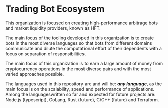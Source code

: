 # Trading Bot Ecosystem

This organization is focused on creating high-performance arbitrage bots and market liquidity providers, known as HFT.

The main focus of the tooling developed in this organization is to create bots in the most diverse languages ​​so that bots from different domains communicate and dilute the computational effort of their dependents with a focus on separation of responsibilities.

The main focus of this organization is to earn a large amount of money from cryptocurrency operations in the most diverse pairs and with the most varied approaches possible.

The languages ​​used in this repository are and will be: *<strong>any language</strong>*, as the main focus is on the scalability, speed and performance of applications. Among the languages ​​written so far and expected for future projects are: Node.js (typescript), GoLang, Rust (future), C/C++ (future) and Terraform.
